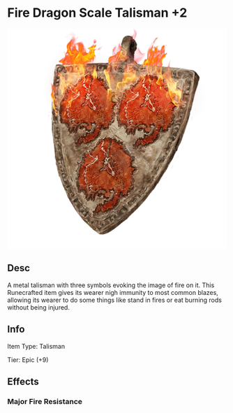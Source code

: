 # Fire Dragon Scale Talisman +2

![Copyrighted Image](FireDragonScaleTalisman+2.png)

## Desc

A metal talisman with three symbols evoking the image of fire on it. This Runecrafted item gives its wearer nigh immunity to most common blazes, allowing its wearer to do some things like stand in fires or eat burning rods without being injured.

## Info

Item Type: Talisman

Tier: Epic (+9)

## Effects

### Major Fire Resistance
